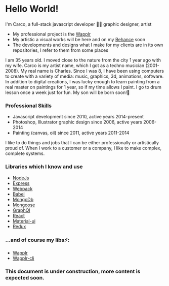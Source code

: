# Hello World!

### <div align="center">
I'm Carco, a full-stack javascript developer 👨‍💻 graphic designer, artist
</div>

- My professional project is the [Wapplr](https://github.com/wapplr)
- My artistic a visual works will be here and on my [Behance](https://www.behance.net/C4RC0) soon
- The developments and designs what I make for my clients are in its own repositories, I refer to them from some places

I am 35 years old. I moved close to the nature from the city 1 year ago with my wife. 
Carco is my artist name, which I got as a techno musician (2001-2008). My real name is Charles. 
Since I was 8, I have been using computers to create with a variety of media: music, graphics, 3d, animations, software. 
In addition to digital creations, I was lucky enough to learn painting from a real master on paintings for 1 year, so if my time allows I paint. 
I go to drum lesson once a week just for fun.
My son will be born soon!:baby:

### Professional Skills

- Javascript development since 2010, active years 2014-present
- Photoshop, Illustrator graphic design since 2006, active years 2006-2014
- Painting (canvas, oil) since 2011, active years 2011-2014

I like to do things and jobs that I can be either professionally or artistically proud of. When I work to a customer or a company, I like to make complex, complete systems.

### Libraries which I know and use

- [NodeJs](https://github.com/nodejs) 
- [Express](https://github.com/expressjs/express)
- [Webpack](https://github.com/webpack/webpack)
- [Babel](https://github.com/babel/babel)
- [MongoDb](https://github.com/mongodb)
- [Mongoose](https://github.com/Automattic/mongoose)
- [GraphQl](https://github.com/graphql)
- [React](https://github.com/facebook/react)
- [Material-ui](https://github.com/mui-org/material-ui)
- [Redux](https://github.com/reduxjs/redux)

### ...and of course my libs⚡:

- [Wapplr](https://github.com/wapplr/wapplr) 
- [Wapplr-cli](https://github.com/wapplr/wapplr-cli) 

### This document is under construction, more content is expected soon.


<!--
**C4RC0/C4RC0** is a ✨ _special_ ✨ repository because its `README.md` (this file) appears on your GitHub profile.

Here are some ideas to get you started:

- 🔭 I’m currently working on ...
- 🌱 I’m currently learning ...
- 👯 I’m looking to collaborate on ...
- 🤔 I’m looking for help with ...
- 💬 Ask me about ...
- 📫 How to reach me: ...
- 😄 Pronouns: ...
- ⚡ Fun fact: ...
-->
